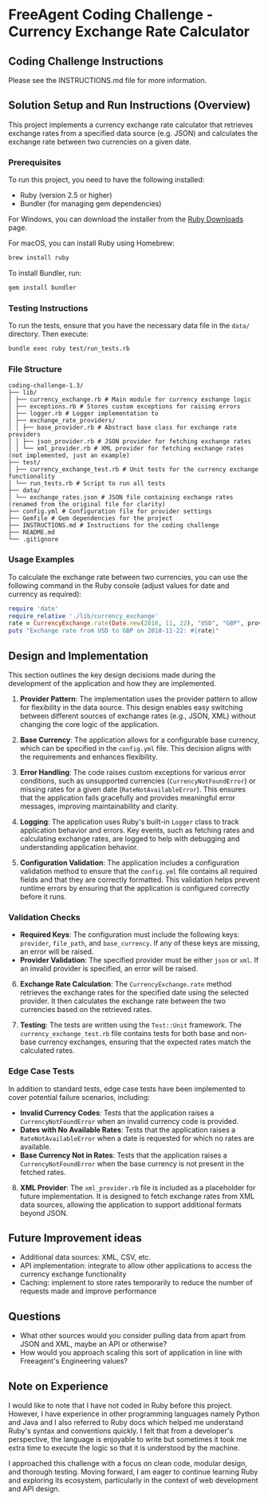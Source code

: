 # FreeAgent Coding Challenge - Currency Exchange Rate Calculator

## Coding Challenge Instructions

Please see the INSTRUCTIONS.md file for more information.

## Solution Setup and Run Instructions (Overview)

This project implements a currency exchange rate calculator that retrieves exchange rates from a specified data source (e.g. JSON) and calculates the exchange rate between two currencies on a given date.

### Prerequisites

To run this project, you need to have the following installed:

- Ruby (version 2.5 or higher)
- Bundler (for managing gem dependencies)

For Windows, you can download the installer from the [Ruby Downloads](https://www.ruby-lang.org/en/downloads/) page.

For macOS, you can install Ruby using Homebrew:
```zsh
brew install ruby
```

To install Bundler, run:
```bash
gem install bundler
```

### Testing Instructions
To run the tests, ensure that you have the necessary data file in the `data/` directory. Then execute:
```bash
bundle exec ruby test/run_tests.rb
```

### File Structure
```
coding-challenge-1.3/
├── lib/
│ ├── currency_exchange.rb # Main module for currency exchange logic
│ ├── exceptions.rb # Stores custom exceptions for raising errors
│ ├── logger.rb # Logger implementation to 
│ ├── exchange_rate_providers/
│ │ ├── base_provider.rb # Abstract base class for exchange rate providers
│ │ ├── json_provider.rb # JSON provider for fetching exchange rates
│ │ └── xml_provider.rb # XML provider for fetching exchange rates (not implemented, just an example)
├── test/
│ ├── currency_exchange_test.rb # Unit tests for the currency exchange functionality
│ └── run_tests.rb # Script to run all tests
├── data/
│ └── exchange_rates.json # JSON file containing exchange rates (renamed from the original file for clarity)
├── config.yml # Configuration file for provider settings
├── Gemfile # Gem dependencies for the project
├── INSTRUCTIONS.md # Instructions for the coding challenge
├── README.md
└── .gitignore
```

### Usage Examples
To calculate the exchange rate between two currencies, you can use the following command in the Ruby console (adjust values for date and currency as required):
```ruby
require 'date'
require_relative './lib/currency_exchange'
rate = CurrencyExchange.rate(Date.new(2018, 11, 22), "USD", "GBP", provider)
puts "Exchange rate from USD to GBP on 2018-11-22: #{rate}"
```

## Design and Implementation

This section outlines the key design decisions made during the development of the application and how they are implemented.

1. **Provider Pattern**: The implementation uses the provider pattern to allow for flexibility in the data source. This design enables easy switching between different sources of exchange rates (e.g., JSON, XML) without changing the core logic of the application.

2. **Base Currency**: The application allows for a configurable base currency, which can be specified in the `config.yml` file. This decision aligns with the requirements and enhances flexibility.

3. **Error Handling**: The code raises custom exceptions for various error conditions, such as unsupported currencies (`CurrencyNotFoundError`) or missing rates for a given date (`RateNotAvailableError`). This ensures that the application fails gracefully and provides meaningful error messages, improving maintainability and clarity.

4. **Logging**: The application uses Ruby's built-in `Logger` class to track application behavior and errors. Key events, such as fetching rates and calculating exchange rates, are logged to help with debugging and understanding application behavior.

5. **Configuration Validation**: The application includes a configuration validation method to ensure that the `config.yml` file contains all required fields and that they are correctly formatted. This validation helps prevent runtime errors by ensuring that the application is configured correctly before it runs.

### Validation Checks
- **Required Keys**: The configuration must include the following keys: `provider`, `file_path`, and `base_currency`. If any of these keys are missing, an error will be raised.
- **Provider Validation**: The specified provider must be either `json` or `xml`. If an invalid provider is specified, an error will be raised.

6. **Exchange Rate Calculation**: The `CurrencyExchange.rate` method retrieves the exchange rates for the specified date using the selected provider. It then calculates the exchange rate between the two currencies based on the retrieved rates.

7. **Testing**: The tests are written using the `Test::Unit` framework. The `currency_exchange_test.rb` file contains tests for both base and non-base currency exchanges, ensuring that the expected rates match the calculated rates.

### Edge Case Tests
In addition to standard tests, edge case tests have been implemented to cover potential failure scenarios, including:
- **Invalid Currency Codes**: Tests that the application raises a `CurrencyNotFoundError` when an invalid currency code is provided.
- **Dates with No Available Rates**: Tests that the application raises a `RateNotAvailableError` when a date is requested for which no rates are available.
- **Base Currency Not in Rates**: Tests that the application raises a `CurrencyNotFoundError` when the base currency is not present in the fetched rates.

8. **XML Provider**: The `xml_provider.rb` file is included as a placeholder for future implementation. It is designed to fetch exchange rates from XML data sources, allowing the application to support additional formats beyond JSON.

## Future Improvement ideas

- Additional data sources: XML, CSV, etc.
- API implementation: integrate to allow other applications to access the currency exchange functionality
- Caching: implement to store rates temporarily to reduce the number of requests made and improve performance

## Questions
- What other sources would you consider pulling data from apart from JSON and XML, maybe an API or otherwise?
- How would you approach scaling this sort of application in line with Freeagent's Engineering values?

## Note on Experience

I would like to note that I have not coded in Ruby before this project. However, I have experience in other programming languages namely Python and Java and I also referred to Ruby docs which helped me understand Ruby's syntax and conventions quickly. I felt that from a developer's perspective, the language is enjoyable to write but sometimes it took me extra time to execute the logic so that it is understood by the machine.

I approached this challenge with a focus on clean code, modular design, and thorough testing. Moving forward, I am eager to continue learning Ruby and exploring its ecosystem, particularly in the context of web development and API design.
